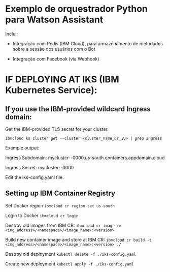 # Exemplo de orquestrador Python para Watson Assistant

Inclui:

* Integração com Redis (IBM Cloud), para armazenamento de metadados sobre a sessão dos usuários com o Bot

* Integração com Facebook (via Webhook)

# IF DEPLOYING AT IKS (IBM Kubernetes Service):

## If you use the IBM-provided wildcard Ingress domain:

Get the IBM-provided TLS secret for your cluster.

``ibmcloud ks cluster get --cluster <cluster_name_or_ID> | grep Ingress``

Example output:

Ingress Subdomain:      mycluster-<hash>-0000.us-south.containers.appdomain.cloud

Ingress Secret:         mycluster-<hash>-0000

Edit the iks-config.yaml file.

## Setting up IBM Container Registry

Set Docker region
``ibmcloud cr region-set us-south``

Login to Docker
``ibmcloud cr login``

Destroy old images from IBM CR:
``ibmcloud cr image-rm <img_address>/<namespace>/<image_name>:<version>``

Build new container image and store at IBM CR:
``ibmcloud cr build -t <img_address>/<namespace>/<image_name>:<version> ./``

Destroy old deployment
``kubectl delete -f ./iks-config.yaml``

Create new deployment
``kubectl apply -f ./iks-config.yaml``
